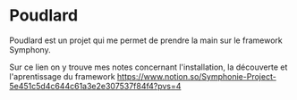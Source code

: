 # Poudlard
Poudlard est un projet qui me permet de prendre la main sur le framework Symphony. 

Sur ce lien on y trouve mes notes concernant l'installation, la découverte et l'aprentissage du framework
https://www.notion.so/Symphonie-Project-5e451c5d4c644c61a3e2e307537f84f4?pvs=4
